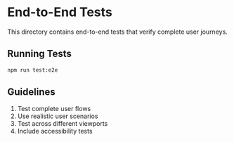 
# End-to-End Tests

This directory contains end-to-end tests that verify complete user journeys.

## Running Tests
```bash
npm run test:e2e
```

## Guidelines
1. Test complete user flows
2. Use realistic user scenarios
3. Test across different viewports
4. Include accessibility tests
